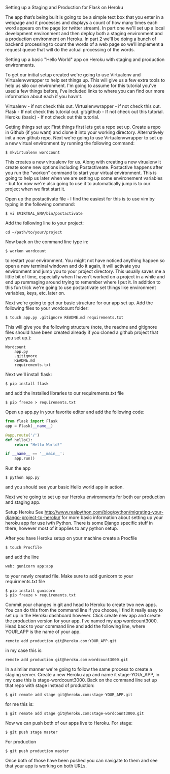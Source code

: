 Setting up a Staging and Production for Flask on Heroku

The app that’s being built is going to be a simple text box that you enter in a webpage and it processes and displays a count of how many times each word appears on the page (or twitter stream). In part one we'll set up a local development environment and then deploy both a staging environment and a production environment on Heroku. In part 2 we'll be doing a bunch of backend processing to count the words of a web page so we’ll implement a request queue that will do the actual processing of the words.

Setting up a basic "Hello World" app on Heroku with staging and production environments.

To get our initial setup created we're going to use Virtualenv and Virtualenvwrapper to help set things up. This will give us a few extra tools to help us silo our environment. I'm going to assume for this tutorial you've used a few things before, I've included links to where you can find our more information about each if you havn't.

Virtualenv - if not check this out.
Virtualenvwrapper - if not check this out.
Flask - If not check this tutorial out.
git/github - If not check out this tutorial.
Heroku (basic) - If not check out this tutorial.


Getting things set up:
First things first lets get a repo set up. Create a repo in Github (if you want) and clone it into your working directory. Alternatively init a new github repo. Next we're going to use Virtualenvwrapper to set up a new virtual environment by running the following command:
```
$ mkvirtualenv wordcount
```
This creates a new virtualenv for us. Along with creating a new virualenv it create some new options including Postactiveate. Postactive happens after you run the "workon" command to start your virtual environment. This is going to help us later when we are setting up some environement variables - but for now we're also going to use it to automatically jump is to our project when we first start it.

Open up the postactivate file - I find the easiest for this is to use vim by typing in the following command:
```
$ vi $VIRTUAL_ENV/bin/postactivate
```
Add the following line to your project:
```
cd ~/path/to/your/project
```
Now back on the command line type in:
```
$ workon wordcount
```
to restart your environment. You might not have noticed anything happen so open a new terminal windown and do it again, it will activate you environment and jump you to your project directory. This usually saves me a little bit of time, especially when I haven't worked on a project in a while and end up rummaging around trying to remember where I put it. In addition to this fun trick we're going to use postactivate set things like environment variables, keys, etc. later on.

Next we're going to get our basic structure for our app set up. Add the following files to your wordcount folder:
```
$ touch app.py .gitignore README.md requirements.txt
```
This will give you the following structure (note, the readme and gitignore files should have been created already if you cloned a github project that you set up.):

```
Wordcount
    app.py
    .gitignore
    README.md
    requirements.txt
```

Next we'll install flask:

```
$ pip install flask
```

and add the installed libraries to our requirements.txt file

```
$ pip freeze > requirements.txt
```

Open up app.py in your favorite editor and add the following code:

```python
from flask import Flask
app = Flask(__name__)

@app.route('/')
def hello():
    return "Hello World!"

if __name__ == '__main__':
    app.run()
```

Run the app
```
$ python app.py
```
and you should see your basic Hello world app in action.

Next we're going to set up our Heroku environments for both our production and staging app.

Setup Heroku
See http://www.realpython.com/blog/python/migrating-your-django-project-to-heroku/ for more basic information about setting up your heroku app for use iwth Python. There is some Django specific stuff in there, however most of it applies to any python setup.

After you have Heroku setup on your machine create a Procfile
```
$ touch Procfile
```
and add the line
```python
web: gunicorn app:app
```
to your newly created file. Make sure to add gunicorn to your requirments.txt file
```
$ pip install gunicorn
$ pip freeze > requirements.txt
```
Commit your changes in git and head to Heroku to create two new apps. You can do this from the command line if you choose, I find it really easy to set up in the Heroku dashboard however. Click create new app and create the production version for your app. I've named my app wordcount3000. Head back to your command line and add the following line, where YOUR_APP is the name of your app.
```
remote add production git@heroku.com:YOUR_APP.git
```
in my case this is:
```
remote add production git@heroku.com:wordcount3000.git
```

In a simliar manner we're going to follow the same process to create a staging server. Create a new Heroku app and name it stage-YOUr_APP, in my case this is stage-wordcount3000. Back on the command line set up that repo with stage instead of production:
```
$ git remote add stage git@heroku.com:stage-YOUR_APP.git
```
for me this is:
```
$ git remote add stage git@heroku.com:stage-wordcount3000.git
```
Now we can push both of our apps live to Heroku.
For stage:
```
$ git push stage master
```
For production
```
$ git push production master
```
Once both of those have been pushed you can navigate to them and see that your app is working on both URLs. 































